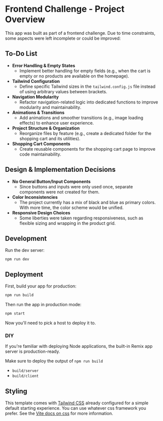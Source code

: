 # Frontend Challenge - Project Overview

This app was built as part of a frontend challenge. Due to time constraints, some aspects were left incomplete or could be improved:

## To-Do List

- **Error Handling & Empty States**
  - Implement better handling for empty fields (e.g., when the cart is empty or no products are available on the homepage).
- **Tailwind Configuration**
  - Define specific Tailwind sizes in the `tailwind.config.js` file instead of using arbitrary values between brackets.
- **Navigation Modularity**
  - Refactor navigation-related logic into dedicated functions to improve modularity and maintainability.
- **Animations & Transitions**
  - Add animations and smoother transitions (e.g., image loading effects) to enhance user experience.
- **Project Structure & Organization**
  - Reorganize files by feature (e.g., create a dedicated folder for the shopping cart and its utilities).
- **Shopping Cart Components**
  - Create reusable components for the shopping cart page to improve code maintainability.

## Design & Implementation Decisions

- **No General Button/Input Components**
  - Since buttons and inputs were only used once, separate components were not created for them.
- **Color Inconsistencies**
  - The project currently has a mix of black and blue as primary colors. With more time, the color scheme would be unified.
- **Responsive Design Choices**
  - Some liberties were taken regarding responsiveness, such as flexible sizing and wrapping in the product grid.

## Development

Run the dev server:

```shellscript
npm run dev
```

## Deployment

First, build your app for production:

```sh
npm run build
```

Then run the app in production mode:

```sh
npm start
```

Now you'll need to pick a host to deploy it to.

### DIY

If you're familiar with deploying Node applications, the built-in Remix app server is production-ready.

Make sure to deploy the output of `npm run build`

- `build/server`
- `build/client`

## Styling

This template comes with [Tailwind CSS](https://tailwindcss.com/) already configured for a simple default starting experience. You can use whatever css framework you prefer. See the [Vite docs on css](https://vitejs.dev/guide/features.html#css) for more information.
